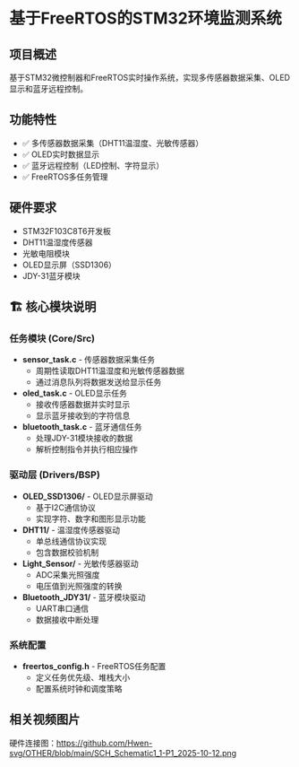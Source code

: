 # 基于FreeRTOS的STM32环境监测系统

## 项目概述
基于STM32微控制器和FreeRTOS实时操作系统，实现多传感器数据采集、OLED显示和蓝牙远程控制。

## 功能特性
- ✅ 多传感器数据采集（DHT11温湿度、光敏传感器）
- ✅ OLED实时数据显示
- ✅ 蓝牙远程控制（LED控制、字符显示）
- ✅ FreeRTOS多任务管理

## 硬件要求
- STM32F103C8T6开发板
- DHT11温湿度传感器
- 光敏电阻模块
- OLED显示屏（SSD1306）
- JDY-31蓝牙模块

## 🏗️ 核心模块说明

### 任务模块 (Core/Src)
- **sensor_task.c** - 传感器数据采集任务
  - 周期性读取DHT11温湿度和光敏传感器数据
  - 通过消息队列将数据发送给显示任务
- **oled_task.c** - OLED显示任务  
  - 接收传感器数据并实时显示
  - 显示蓝牙接收到的字符信息
- **bluetooth_task.c** - 蓝牙通信任务
  - 处理JDY-31模块接收的数据
  - 解析控制指令并执行相应操作

### 驱动层 (Drivers/BSP)
- **OLED_SSD1306/** - OLED显示屏驱动
  - 基于I2C通信协议
  - 实现字符、数字和图形显示功能
- **DHT11/** - 温湿度传感器驱动
  - 单总线通信协议实现
  - 包含数据校验机制
- **Light_Sensor/** - 光敏传感器驱动  
  - ADC采集光照强度
  - 电压值到光照强度的转换
- **Bluetooth_JDY31/** - 蓝牙模块驱动
  - UART串口通信
  - 数据接收中断处理

### 系统配置
- **freertos_config.h** - FreeRTOS任务配置
  - 定义任务优先级、堆栈大小
  - 配置系统时钟和调度策略

## 相关视频图片
硬件连接图：https://github.com/Hwen-svg/OTHER/blob/main/SCH_Schematic1_1-P1_2025-10-12.png



